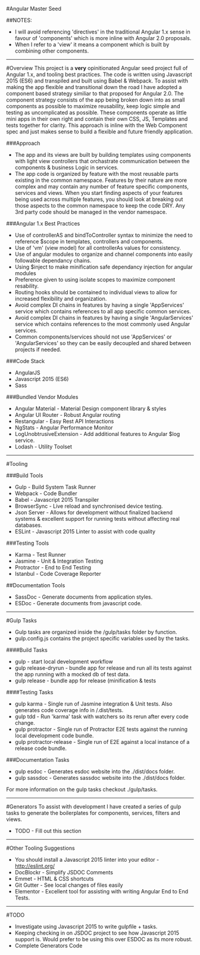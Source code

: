 #Angular Master Seed

##NOTES:
* I will avoid referencing 'directives' in the traditional Angular 1.x sense in favour of 'components' which is more inline with Angular 2.0 proposals.
* When I refer to a 'view' it means a component which is built by combining other components.

---
#Overview
This project is a **very** opinitionated Angular seed project full of Angular 1.x, and tooling best practices. The code is written using Javascript 2015 (ES6) and transpiled and built using Babel & Webpack. To assist with making the app flexible and transitional down the road I have adopted a component based strategy similiar to that proposed for Angular 2.0.  The component strategy consists of the app being broken down into as small components as possible to maximize reusability, keep logic simple and testing as uncomplicated as possible.  These components operate as little mini apps in their own right and contain their own CSS, JS, Templates and tests together for clarity.  This approach is inline with the Web Component spec and just makes sense to build a flexible and future friendly application.

###Approach
* The app and its views are built by building templates using components with light view controllers that orchastrate communication between the components & business Logic in services.
*  The app code is organized by feature with the most reusable parts existing in the common namespace.  Features by their nature are more complex and may contain any number of feature specific components, services and views.  When you start finding aspects of your features being used across multiple features, you should look at breaking out those aspects to the common namespace to keep the code DRY.
Any 3rd party code should be managed in the vendor namespace.

###Angular 1.x Best Practices
* Use of controllerAS and bindToController syntax to minimize the need to reference $scope in templates, controllers and components.
* Use of 'vm' (view model) for all controllerAs values for consistency.
* Use of angular modules to organize and channel components into easily followable dependancy chains.
* Using $inject to make minification safe dependancy injection for angular modules
* Preference given to using isolate scopes to maximize component resability.
* Routing hooks should be contained to individual views to allow for increased flexibility and organization.
* Avoid complex DI chains in features by having a single 'AppServices' service which contains references to all app specific common services.
* Avoid complex DI chains in features by having a single 'AngularServices' service which contains references to the most commonly used Angular services.
* Common components/services should not use 'AppServices' or 'AngularServices' so they can be easily decoupled and shared between projects if needed.

###Code Stack
* AngularJS
* Javascript 2015 (ES6)
* Sass

###Bundled Vendor Modules
* Angular Material - Material Design component library & styles
* Angular UI Router - Robust Angular routing
* Restangular - Easy Rest API Interactions
* NgStats - Angular Performance Monitor
* LogUnobtrusiveExtension - Add additional features to Angular $log service.
* Lodash - Utility Toolset

---
#Tooling

###Build Tools
* Gulp - Build System Task Runner
* Webpack - Code Bundler
* Babel - Javascript 2015 Transpiler
* BrowserSync - Live reload and synchronised device testing.
* Json Server - Allows for development without finalized backend systems & excellent support for running tests without affecting real databases.
* ESLint - Javascript 2015 Linter to assist with code quality

###Testing Tools
* Karma - Test Runner
* Jasmine - Unit & Integration Testing
* Protractor - End to End Testing
* Istanbul - Code Coverage Reporter

##Documentation Tools
* SassDoc - Generate documents from application styles.
* ESDoc - Generate documents from javascript code.

---
#Gulp Tasks
* Gulp tasks are organized inside the /gulp/tasks folder by function.
* gulp.config.js contains the project specific variables used by the tasks.

####Build Tasks
* gulp - start local development workflow
* gulp release-dryrun - bundle app for release and run all its tests against the app running with a mocked db of test data.
* gulp release - bundle app for release (minification & tests

####Testing Tasks
* gulp karma - Single run of Jasmine integration & Unit tests. Also generates code coverage info in /.dist/tests.
* gulp tdd - Run 'karma' task with watchers so its rerun after every code change.
* gulp protractor - Single run of Protractor E2E tests against the running local development code bundle.
* gulp protractor-release - Single run of E2E against a local instance of a release code bundle.

###Documentation Tasks
* gulp esdoc - Generates esdoc website into the ./dist/docs folder.
* gulp sassdoc - Generates sassdoc website into the ./dist/docs folder.

For more information on the gulp tasks checkout ./gulp/tasks.

---
#Generators
To assist with development I have created a series of gulp tasks to generate the boilerplates for components, services, filters and views.

* TODO - Fill out this section

---
#Other Tooling Suggestions
* You should install a Javascript 2015 linter into your editor - http://eslint.org/
* DocBlockr - Simplify JSDOC Comments
* Emmet - HTML & CSS shortcuts
* Git Gutter - See local changes of files easily
* Elementor - Excellent tool for assisting with writing Angular End to End Tests.

---
#TODO
* Investigate using Javascript 2015 to write gulpfile + tasks.
* Keeping checking in on JSDOC project to see how Javascript 2015 support is.  Would prefer to be using this over ESDOC as its more robust.
* Complete Generators Code
